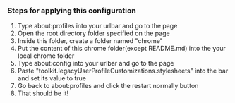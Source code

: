 ### Steps for applying this configuration
<ol>
  <li>Type about:profiles into your urlbar and go to the page</li>  
  <li>Open the root directory folder specified on the page</li>  
  <li>Inside this folder, create a folder named "chrome"</li>  
  <li>Put the content of this chrome folder(except README.md) into the your local chrome folder</li>  
  <li>Type about:config into your urlbar and go to the page</li>
  <li>Paste "toolkit.legacyUserProfileCustomizations.stylesheets" into the bar and set its value to true</li>
  <li>Go back to about:profiles and click the restart normally button</li>
  <li>That should be it!</li>
</ol>

